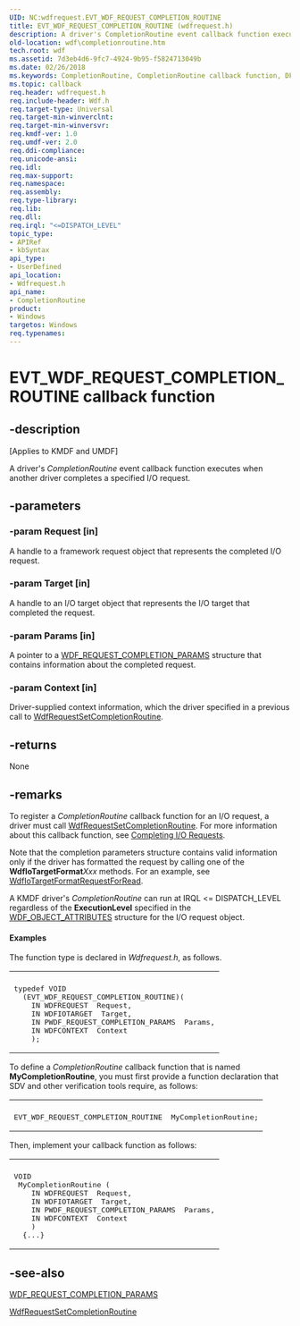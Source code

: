 ```yaml
---
UID: NC:wdfrequest.EVT_WDF_REQUEST_COMPLETION_ROUTINE
title: EVT_WDF_REQUEST_COMPLETION_ROUTINE (wdfrequest.h)
description: A driver's CompletionRoutine event callback function executes when another driver completes a specified I/O request.
old-location: wdf\completionroutine.htm
tech.root: wdf
ms.assetid: 7d3eb4d6-9fc7-4924-9b95-f5824713049b
ms.date: 02/26/2018
ms.keywords: CompletionRoutine, CompletionRoutine callback function, DFRequestObjectRef_5eed5273-6939-4a56-846a-ee80c92c005a.xml, EVT_WDF_REQUEST_COMPLETION_ROUTINE, EVT_WDF_REQUEST_COMPLETION_ROUTINE callback, kmdf.completionroutine, wdf.completionroutine, wdfrequest/CompletionRoutine
ms.topic: callback
req.header: wdfrequest.h
req.include-header: Wdf.h
req.target-type: Universal
req.target-min-winverclnt: 
req.target-min-winversvr: 
req.kmdf-ver: 1.0
req.umdf-ver: 2.0
req.ddi-compliance: 
req.unicode-ansi: 
req.idl: 
req.max-support: 
req.namespace: 
req.assembly: 
req.type-library: 
req.lib: 
req.dll: 
req.irql: "<=DISPATCH_LEVEL"
topic_type:
- APIRef
- kbSyntax
api_type:
- UserDefined
api_location:
- Wdfrequest.h
api_name:
- CompletionRoutine
product:
- Windows
targetos: Windows
req.typenames: 
---
```


# EVT_WDF_REQUEST_COMPLETION_ROUTINE callback function


## -description


<p class="CCE_Message">[Applies to KMDF and UMDF]</p>

A driver's <i>CompletionRoutine</i> event callback function executes when another driver completes a specified I/O request.


## -parameters




### -param Request [in]

A handle to a framework request object that represents the completed I/O request.


### -param Target [in]

A handle to an I/O target object that represents the I/O target that completed the request.


### -param Params [in]

A pointer to a <a href="https://msdn.microsoft.com/library/windows/hardware/ff552454">WDF_REQUEST_COMPLETION_PARAMS</a> structure that contains information about the completed request.


### -param Context [in]

Driver-supplied context information, which the driver specified in a previous call to <a href="https://msdn.microsoft.com/library/windows/hardware/ff550030">WdfRequestSetCompletionRoutine</a>.


## -returns



None

<h2><a id="ddk_completionroutine_df"></a><a id="DDK_COMPLETIONROUTINE_DF"></a></h2>



## -remarks



To register a <i>CompletionRoutine</i> callback function for an I/O request, a driver must call <a href="https://msdn.microsoft.com/library/windows/hardware/ff550030">WdfRequestSetCompletionRoutine</a>. For more information about this callback function, see <a href="https://docs.microsoft.com/windows-hardware/drivers/wdf/completing-i-o-requests">Completing I/O Requests</a>.

Note that the completion parameters structure contains valid information only if the driver has formatted the request by calling one of the <b>WdfIoTargetFormat</b><i>Xxx</i> methods. For an example, see <a href="https://msdn.microsoft.com/library/windows/hardware/ff548612">WdfIoTargetFormatRequestForRead</a>.

A KMDF driver's <i>CompletionRoutine</i> can run at IRQL <= DISPATCH_LEVEL regardless of the  <b>ExecutionLevel</b> specified in the <a href="https://msdn.microsoft.com/library/windows/hardware/ff552400">WDF_OBJECT_ATTRIBUTES</a> structure for the I/O request object.  


#### Examples

The function type is declared in <i>Wdfrequest.h</i>, as follows.

<div class="code"><span codelanguage=""><table>
<tr>
<th></th>
</tr>
<tr>
<td>
<pre>typedef VOID
  (EVT_WDF_REQUEST_COMPLETION_ROUTINE)(
    IN WDFREQUEST  Request,
    IN WDFIOTARGET  Target,
    IN PWDF_REQUEST_COMPLETION_PARAMS  Params,
    IN WDFCONTEXT  Context
    );
</pre>
</td>
</tr>
</table></span></div>
To define a <i>CompletionRoutine</i> callback function that is named <b>MyCompletionRoutine</b>, you must first provide a function declaration that SDV and other verification tools require, as follows:

<div class="code"><span codelanguage=""><table>
<tr>
<th></th>
</tr>
<tr>
<td>
<pre>EVT_WDF_REQUEST_COMPLETION_ROUTINE  MyCompletionRoutine;</pre>
</td>
</tr>
</table></span></div>
Then, implement your callback function as follows:

<div class="code"><span codelanguage=""><table>
<tr>
<th></th>
</tr>
<tr>
<td>
<pre>VOID
 MyCompletionRoutine (
    IN WDFREQUEST  Request,
    IN WDFIOTARGET  Target,
    IN PWDF_REQUEST_COMPLETION_PARAMS  Params,
    IN WDFCONTEXT  Context
    )
  {...}</pre>
</td>
</tr>
</table></span></div>



## -see-also




<a href="https://msdn.microsoft.com/library/windows/hardware/ff552454">WDF_REQUEST_COMPLETION_PARAMS</a>



<a href="https://msdn.microsoft.com/library/windows/hardware/ff550030">WdfRequestSetCompletionRoutine</a>
 

 

